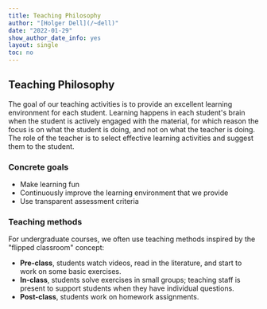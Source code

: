 ```yaml
---
title: Teaching Philosophy
author: "[Holger Dell](/~dell)"
date: "2022-01-29"
show_author_date_info: yes
layout: single
toc: no
---
```


## Teaching Philosophy

The goal of our teaching activities is to provide an excellent learning environment for each student.
Learning happens in each student's brain when the student is actively engaged with the material, for which reason the focus is on what the student is doing, and not on what the teacher is doing. The role of the teacher is to select effective learning activities and suggest them to the student.

### Concrete goals

- Make learning fun
- Continuously improve the learning environment that we provide
- Use transparent assessment criteria

### Teaching methods

For undergraduate courses, we often use teaching methods inspired by the "flipped classroom" concept:

- **Pre-class**, students watch videos, read in the literature, and start to work on some basic exercises.
- **In-class**, students solve exercises in small groups; teaching staff is present to support students when they have individual questions.
- **Post-class**, students work on homework assignments.
